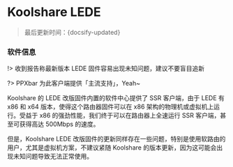 # Koolshare LEDE

> 最后更新时间：{docsify-updated}

### 软件信息

!> 收到报告称最新版本 LEDE 固件容易出现未知问题，建议不要盲目追新

?> PPXbar 为此客户端提供「主流支持」，Yeah~

Koolshare 的 LEDE 改版固件内置的软件中心提供了 SSR 客户端，由于 LEDE 有 x86 和 x64 版本，使得这个路由器固件可以在 x86 架构的物理机或虚拟机上运行。受益于 x86 的强劲性能，我们终于可以在路由器上全速运行 SSR 客户端，甚至可获得高达 500Mbps 的速度。

但是，Koolshare LEDE 改版固件的更新同样存在一些问题，特别是使用软路由的用户，尤其是虚拟机方案，不建议紧随 Koolshare 的版本更新，因为这可能会出现未知问题导致无法正常使用。

